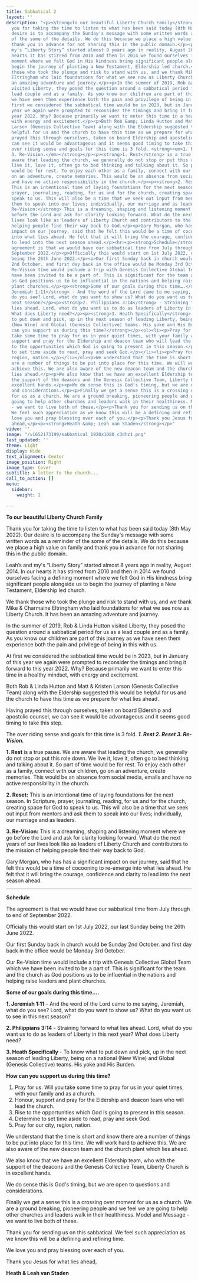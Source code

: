 ```yaml
---
title: Sabbatical 2
layout: ''
description: "<p><strong>To our beautiful Liberty Church Family</strong></p><p>Thank
  you for taking the time to listen to what has been said today (8th May 2022). Our
  desire is to accompany the Sunday's message with some written words as a reminder
  of the some of the details. We do this because we place a high value on family and
  thank you in advance for not sharing this in the public domain.</p><p>Leah’s and
  my's “Liberty Story” started almost 8 years ago in reality, August 2014. In our
  hearts it has stirred from 2010 and then in 2014 we found ourselves facing a defining
  moment where we felt God in His kindness bring significant people alongside us to
  begin the journey of planting a New Testament, Eldership led church.</p><p>We thank
  those who took the plunge and risk to stand with us, and we thank Mike &amp; Charmaine
  Eltringham who laid foundations for what we see now as Liberty Church. It has been
  an amazing adventure and journey.</p><p>In the summer of 2019, Rob &amp; Linda Hutton
  visited Liberty, they posed the question around a sabbatical period for us as a
  lead couple and as a family. As you know our children are part of this journey as
  we have seen them experience both the pain and privilege of being in this with us.</p><p>At
  first we considered the sabbatical time would be in 2023, but in January of this
  year we again were prompted to reconsider the timings and bring it forward to this
  year 2022. Why? Because primarily we want to enter this time in a healthy mindset,
  with energy and excitement.</p><p>Both Rob &amp; Linda Hutton and Matt &amp; Kristen
  Larson (Genesis Collective Team) along with the Eldership suggested this would be
  helpful for us and the church to have this time as we prepare for what lies ahead.</p><p>Having
  prayed this through ourselves, taken on board Eldership and apostolic counsel, we
  can see it would be advantageous and it seems good timing to take this step.</p><p>The
  over riding sense and goals for this time is 3 fold. <strong><em>1. Rest 2. Reset
  3. Re-Vision.</em></strong></p><p><strong>1. Rest</strong> is a true pause. We are
  aware that leading the church, we generally do not stop or put this role down. We
  live it, love it, often go to bed thinking and talking about it. So part of time
  would be for rest. To enjoy each other as a family, connect with our children, go
  on an adventure, create memories. This would be an absence from social media, emails
  and have no active responsibility in the church.</p><p><strong>2. Reset:</strong>
  This is an intentional time of laying foundations for the next season. In Scripture,
  prayer, journaling, reading, for us and for the church, creating space for God to
  speak to us. This will also be a time that we seek out input from mentors and ask
  them to speak into our lives; individually, our marriage and as leaders.</p><p><strong>3.
  Re-Vision:</strong> This is a dreaming, shaping and listening moment where we go
  before the Lord and ask for clarity looking forward. What do the next years of our
  lives look like as leaders of Liberty Church and contributors to the mission of
  helping people find their way back to God.</p><p>Gary Morgan, who has has a significant
  impact on our journey, said that he felt this would be a time of cocooning to re-emerge
  into what lies ahead. He felt that it will bring the courage, confidence and clarity
  to lead into the next season ahead.</p><hr><p><strong>Schedule</strong></p><p>The
  agreement is that we would have our sabbatical time from July through to end of
  September 2022.</p><p>Officially this would start on 1st July 2022, our last Sunday
  being the 26th June 2022.</p><p>Our first Sunday back in church would be Sunday
  2nd October. and first day back in the office would be Monday 3rd October.</p><p>Our
  Re-Vision time would include a trip with Genesis Collective Global Team which we
  have been invited to be a part of. This is significant for the team and the church
  as God positions us to be influential in the nations and helping raise leaders and
  plant churches.</p><p><strong>Some of our goals during this time….</strong></p><p><strong>1.
  Jeremiah 1:11</strong> - And the word of the Lord came to me saying, Jeremiah, what
  do you see? Lord, what do you want to show us? What do you want us to see in this
  next season?</p><p><strong>2. Philippians 3:14</strong> - Straining forward to what
  lies ahead. Lord, what do you want us to do as leaders of Liberty in this next year?
  What does Liberty need?</p><p><strong>3. Heath Specifically</strong> - To know what
  to put down and pick, up in the next season of leading Liberty, being on a national
  (New Wine) and Global (Genesis Collective) teams. His yoke and His Burden.</p><p><strong>How
  can you support us during this time?</strong></p><ol><li><p>Pray for us. Will you
  take some time to pray for us in your quiet times, with your family and as a church.</p></li><li><p>Honour,
  support and pray for the Eldership and deacon team who will lead the church.</p></li><li><p>Rise
  to the opportunities which God is going to present in this season.</p></li><li><p>Determine
  to set time aside to read, pray and seek God.</p></li><li><p>Pray for our city,
  region, nation.</p></li></ol><p>We understand that the time is short and know there
  are a number of things to be put into place for this time. We will work hard to
  achieve this. We are also aware of the new deacon team and the church plant which
  lies ahead.</p><p>We also know that we have an excellent Eldership team, who with
  the support of the deacons and the Genesis Collective Team, Liberty Church is in
  excellent hands.</p><p>We do sense this is God's timing, but we are open to questions
  and considerations.</p><p>Finally we get a sense this is a crossing over moment
  for us as a church. We are a ground breaking, pioneering people and we feel we are
  going to help other churches and leaders walk in their healthiness. Model and Message
  - we want to live both of these.</p><p>Thank you for sending us on this sabbatical.
  We feel such appreciation as we know this will be a defining and refining time.</p><p>We
  love you and pray blessing over each of you.</p><p>Thank you Jesus for what lies
  ahead,</p><p><strong>Heath &amp; Leah van Staden</strong></p>"
video: ''
image: "/v1652173199/sabbatical_1920x1080_c3dhz1.png"
last_updated: ''
theme: Light
display: Wide
text_alignment: Center
image_position: Right
image_type: Cover
subtitle: A letter to the church...
call_to_action: []
menu:
  sidebar:
    weight: 2

---
```

**To our beautiful Liberty Church Family**

Thank you for taking the time to listen to what has been said today (8th May 2022). Our desire is to accompany the Sunday's message with some written words as a reminder of the some of the details. We do this because we place a high value on family and thank you in advance for not sharing this in the public domain.

Leah’s and my's “Liberty Story” started almost 8 years ago in reality, August 2014. In our hearts it has stirred from 2010 and then in 2014 we found ourselves facing a defining moment where we felt God in His kindness bring significant people alongside us to begin the journey of planting a New Testament, Eldership led church.

We thank those who took the plunge and risk to stand with us, and we thank Mike & Charmaine Eltringham who laid foundations for what we see now as Liberty Church. It has been an amazing adventure and journey.

In the summer of 2019, Rob & Linda Hutton visited Liberty, they posed the question around a sabbatical period for us as a lead couple and as a family. As you know our children are part of this journey as we have seen them experience both the pain and privilege of being in this with us.

At first we considered the sabbatical time would be in 2023, but in January of this year we again were prompted to reconsider the timings and bring it forward to this year 2022. Why? Because primarily we want to enter this time in a healthy mindset, with energy and excitement.

Both Rob & Linda Hutton and Matt & Kristen Larson (Genesis Collective Team) along with the Eldership suggested this would be helpful for us and the church to have this time as we prepare for what lies ahead.

Having prayed this through ourselves, taken on board Eldership and apostolic counsel, we can see it would be advantageous and it seems good timing to take this step.

The over riding sense and goals for this time is 3 fold. **_1. Rest 2. Reset 3. Re-Vision._**

**1. Rest** is a true pause. We are aware that leading the church, we generally do not stop or put this role down. We live it, love it, often go to bed thinking and talking about it. So part of time would be for rest. To enjoy each other as a family, connect with our children, go on an adventure, create memories. This would be an absence from social media, emails and have no active responsibility in the church.

**2. Reset:** This is an intentional time of laying foundations for the next season. In Scripture, prayer, journaling, reading, for us and for the church, creating space for God to speak to us. This will also be a time that we seek out input from mentors and ask them to speak into our lives; individually, our marriage and as leaders.

**3. Re-Vision:** This is a dreaming, shaping and listening moment where we go before the Lord and ask for clarity looking forward. What do the next years of our lives look like as leaders of Liberty Church and contributors to the mission of helping people find their way back to God.

Gary Morgan, who has has a significant impact on our journey, said that he felt this would be a time of cocooning to re-emerge into what lies ahead. He felt that it will bring the courage, confidence and clarity to lead into the next season ahead.

***

**Schedule**

The agreement is that we would have our sabbatical time from July through to end of September 2022.

Officially this would start on 1st July 2022, our last Sunday being the 26th June 2022.

Our first Sunday back in church would be Sunday 2nd October. and first day back in the office would be Monday 3rd October.

Our Re-Vision time would include a trip with Genesis Collective Global Team which we have been invited to be a part of. This is significant for the team and the church as God positions us to be influential in the nations and helping raise leaders and plant churches.

**Some of our goals during this time….**

**1. Jeremiah 1:11** - And the word of the Lord came to me saying, Jeremiah, what do you see? Lord, what do you want to show us? What do you want us to see in this next season?

**2. Philippians 3:14** - Straining forward to what lies ahead. Lord, what do you want us to do as leaders of Liberty in this next year? What does Liberty need?

**3. Heath Specifically** - To know what to put down and pick, up in the next season of leading Liberty, being on a national (New Wine) and Global (Genesis Collective) teams. His yoke and His Burden.

**How can you support us during this time?**

1. Pray for us. Will you take some time to pray for us in your quiet times, with your family and as a church.
2. Honour, support and pray for the Eldership and deacon team who will lead the church.
3. Rise to the opportunities which God is going to present in this season.
4. Determine to set time aside to read, pray and seek God.
5. Pray for our city, region, nation.

We understand that the time is short and know there are a number of things to be put into place for this time. We will work hard to achieve this. We are also aware of the new deacon team and the church plant which lies ahead.

We also know that we have an excellent Eldership team, who with the support of the deacons and the Genesis Collective Team, Liberty Church is in excellent hands.

We do sense this is God's timing, but we are open to questions and considerations.

Finally we get a sense this is a crossing over moment for us as a church. We are a ground breaking, pioneering people and we feel we are going to help other churches and leaders walk in their healthiness. Model and Message - we want to live both of these.

Thank you for sending us on this sabbatical. We feel such appreciation as we know this will be a defining and refining time.

We love you and pray blessing over each of you.

Thank you Jesus for what lies ahead,

**Heath & Leah van Staden**